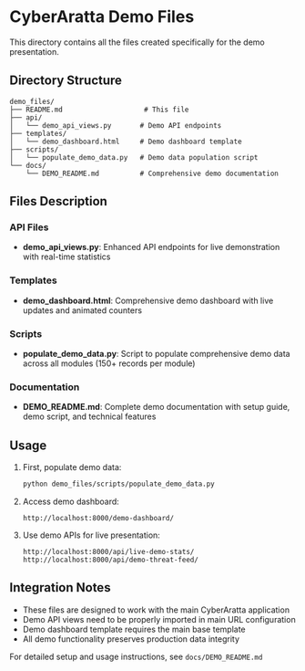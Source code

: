 # CyberAratta Demo Files

This directory contains all the files created specifically for the demo presentation.

## Directory Structure

```
demo_files/
├── README.md                    # This file
├── api/
│   └── demo_api_views.py       # Demo API endpoints
├── templates/
│   └── demo_dashboard.html     # Demo dashboard template
├── scripts/
│   └── populate_demo_data.py   # Demo data population script
└── docs/
    └── DEMO_README.md          # Comprehensive demo documentation
```

## Files Description

### API Files
- **demo_api_views.py**: Enhanced API endpoints for live demonstration with real-time statistics

### Templates
- **demo_dashboard.html**: Comprehensive demo dashboard with live updates and animated counters

### Scripts
- **populate_demo_data.py**: Script to populate comprehensive demo data across all modules (150+ records per module)

### Documentation
- **DEMO_README.md**: Complete demo documentation with setup guide, demo script, and technical features

## Usage

1. First, populate demo data:
   ```bash
   python demo_files/scripts/populate_demo_data.py
   ```

2. Access demo dashboard:
   ```
   http://localhost:8000/demo-dashboard/
   ```

3. Use demo APIs for live presentation:
   ```
   http://localhost:8000/api/live-demo-stats/
   http://localhost:8000/api/demo-threat-feed/
   ```

## Integration Notes

- These files are designed to work with the main CyberAratta application
- Demo API views need to be properly imported in main URL configuration
- Demo dashboard template requires the main base template
- All demo functionality preserves production data integrity

For detailed setup and usage instructions, see `docs/DEMO_README.md`

